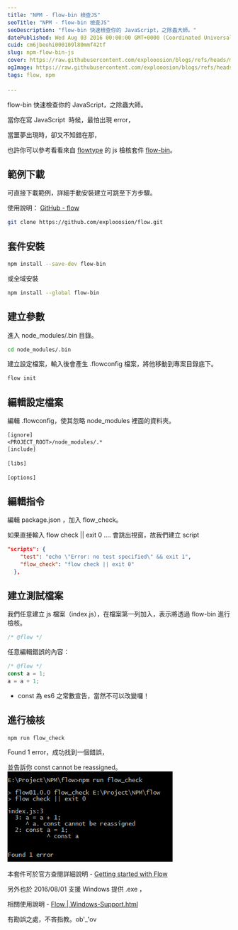 ```yaml
---
title: "NPM - flow-bin 檢查JS"
seoTitle: "NPM - flow-bin 檢查JS"
seoDescription: "flow-bin 快速檢查你的 JavaScript，之除蟲大師。"
datePublished: Wed Aug 03 2016 00:00:00 GMT+0000 (Coordinated Universal Time)
cuid: cm6jbeohi000109l80mmf42tf
slug: npm-flow-bin-js
cover: https://raw.githubusercontent.com/explooosion/blogs/refs/heads/main/docs/images/2016-08-03_NPM%20-%20flow-bin%20%E6%AA%A2%E6%9F%A5JS/banner/1470239212_53923.png
ogImage: https://raw.githubusercontent.com/explooosion/blogs/refs/heads/main/docs/images/2016-08-03_NPM%20-%20flow-bin%20%E6%AA%A2%E6%9F%A5JS/banner/1470239212_53923.png
tags: flow, npm

---
```


flow-bin 快速檢查你的 JavaScript，之除蟲大師。

當你在寫 JavaScript  時候，最怕出現 error，

當噩夢出現時，卻又不知錯在那，

也許你可以參考看看來自 [flowtype](https://www.flowtype.org/) 的 js 檢核套件 [flow-bin](https://www.npmjs.com/package/flow-bin)。

範例下載
----

可直接下載範例，詳細手動安裝建立可跳至下方步驟。

使用說明： [GitHub - flow](https://github.com/explooosion/flow)

```bash
git clone https://github.com/explooosion/flow.git
```

套件安裝
----

```bash
npm install --save-dev flow-bin
```

或全域安裝

```bash
npm install --global flow-bin
```

建立參數
----

進入 node\_modules/.bin 目錄。

```bash
cd node_modules/.bin
```

建立設定檔案，輸入後會產生 .flowconfig 檔案，將他移動到專案目錄底下。

```bash
flow init
```

編輯設定檔案
------

編輯 .flowconfig，使其忽略 node\_modules 裡面的資料夾。

```
[ignore]
<PROJECT_ROOT>/node_modules/.*
[include]

[libs]

[options]
```

編輯指令
----

編輯 package.json ，加入 flow\_check。

如果直接輸入 flow check || exit 0 .... 會跳出視窗，故我們建立 script

```json
"scripts": {
    "test": "echo \"Error: no test specified\" && exit 1",
    "flow_check": "flow check || exit 0"
  },
```

建立測試檔案
------

我們任意建立 js 檔案（index.js），在檔案第一列加入，表示將透過 flow-bin 進行檢核。

```javascript
/* @flow */
```

任意編輯錯誤的內容： 

```javascript
/* @flow */
const a = 1;
a = a + 1;
```

*   const 為 es6 之常數宣告，當然不可以改變囉！

進行檢核
----

```bash
npm run flow_check
```

Found 1 error，成功找到一個錯誤，

並告訴你 const cannot be reassigned。  
![1470239212_53923.png](https://raw.githubusercontent.com/explooosion/blogs/refs/heads/main/docs/images/2016-08-03_NPM%20-%20flow-bin%20%E6%AA%A2%E6%9F%A5JS/1470239212_53923.png)

本套件可於官方查閱詳細說明 - [Getting started with Flow](https://www.flowtype.org/docs/getting-started.html)

另外也於 2016/08/01 支援 Windows 提供 .exe ，

相關使用說明 - [Flow | Windows-Support.html](https://www.flowtype.org/blog/2016/08/01/Windows-Support.html)

有勘誤之處，不吝指教。ob'\_'ov